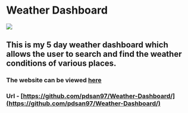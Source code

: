 # Weather Dashboard

![](https://i.imgur.com/zzwnqQr.png)

## This is my 5 day weather dashboard which allows the user to search and find the weather conditions of various places.

### The website can be viewed [here](https://pdsan97.github.io/Weather-Dashboard/)

### Url - [https://github.com/pdsan97/Weather-Dashboard/](https://github.com/pdsan97/Weather-Dashboard/)
